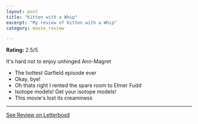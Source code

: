 ```yaml
---
layout: post
title: "Kitten with a Whip"
excerpt: "My review of Kitten with a Whip"
category: movie_review

---
```


**Rating:** 2.5/5

It's hard not to enjoy unhinged Ann-Magret

* The hottest Garfield episode ever
* Okay, bye!
* Oh thats right I rented the spare room to Elmer Fudd
* Isotope models! Get your isotope models!
* This movie's lost its creaminess

<hr>

[See Review on Letterboxd](https://boxd.it/5mAMYX)
